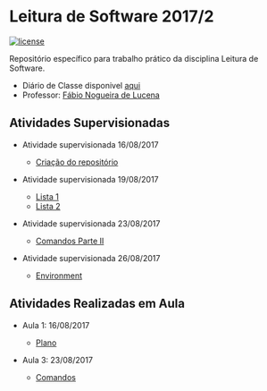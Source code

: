 # Leitura de Software 2017/2

[![license](https://img.shields.io/github/license/antlisufg/ls2017.svg)](https://github.com/antlisufg/ls2017/blob/master/LICENSE)

Repositório específico para trabalho prático da disciplina Leitura de Software.
* Diário de Classe disponivel [aqui](https://docs.google.com/document/d/16-8p7NiB4MzGEB3JXCTUpW3UNgJbvOOGqh-MO5xyRkg/edit)
* Professor: [Fábio Nogueira de Lucena](https://github.com/kyriosdata)


## Atividades Supervisionadas
     
* Atividade supervisionada 16/08/2017
     - [Criação do repositório](https://github.com/antlisufg/ls2017)
     
* Atividade supervisionada 19/08/2017
     - [Lista 1](https://github.com/antlisufg/ls2017/blob/master/Atividades%20Supervisionadas/lista1.md)
     - [Lista 2](https://github.com/antlisufg/ls2017/blob/master/Atividades%20Supervisionadas/lista2.md)
     
* Atividade supervisionada 23/08/2017
     - [Comandos Parte II](https://github.com/antlisufg/ls2017/wiki/comandos#atividade-supervisionada-23082017)
     
* Atividade supervisionada 26/08/2017
     - [Environment](https://github.com/antlisufg/ls2017/wiki/environment)
     
     
## Atividades Realizadas em Aula
     
* Aula 1: 16/08/2017
     - [Plano](https://drive.google.com/file/d/0B2KOoPbti6jsZ3BEaGVVaU82VFU/view)
     
* Aula 3: 23/08/2017
     - [Comandos](https://github.com/antlisufg/ls2017/wiki/comandos#aula-3-23082017)
